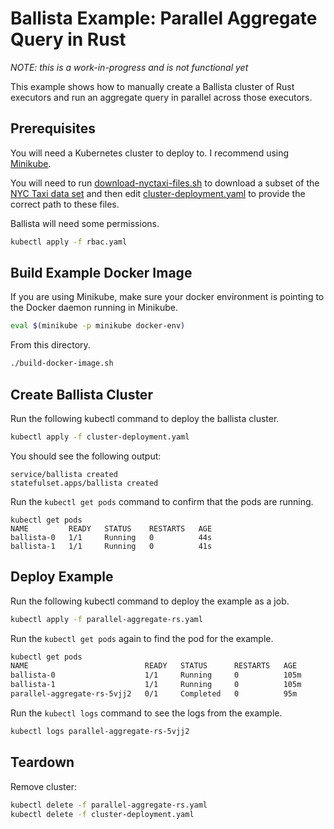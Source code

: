 # Ballista Example: Parallel Aggregate Query in Rust

*NOTE: this is a work-in-progress and is not functional yet*

This example shows how to manually create a Ballista cluster of Rust executors and run an aggregate query in parallel across those executors.

## Prerequisites

You will need a Kubernetes cluster to deploy to. I recommend using [Minikube](https://kubernetes.io/docs/tutorials/hello-minikube).

You will need to run [download-nyctaxi-files.sh](download-nyctaxi-files.sh) to download a subset of the [NYC Taxi data set](https://www1.nyc.gov/site/tlc/about/tlc-trip-record-data.page) and then edit [cluster-deployment.yaml](cluster-deployment.yaml) to provide the correct path to these files.

Ballista will need some permissions.

```bash
kubectl apply -f rbac.yaml
```

## Build Example Docker Image

If you are using Minikube, make sure your docker environment is pointing to the Docker daemon running in Minikube.

```bash
eval $(minikube -p minikube docker-env)
```

From this directory.

```bash
./build-docker-image.sh
```

## Create Ballista Cluster

Run the following kubectl command to deploy the ballista cluster.

```bash
kubectl apply -f cluster-deployment.yaml
```

You should see the following output:

```
service/ballista created
statefulset.apps/ballista created
```

Run the `kubectl get pods` command to confirm that the pods are running.

```
kubectl get pods
NAME         READY   STATUS    RESTARTS   AGE
ballista-0   1/1     Running   0          44s
ballista-1   1/1     Running   0          41s
```

## Deploy Example

Run the following kubectl command to deploy the example as a job.

```bash
kubectl apply -f parallel-aggregate-rs.yaml
```

Run the `kubectl get pods` again to find the pod for the example.

```bash
kubectl get pods
NAME                          READY   STATUS      RESTARTS   AGE
ballista-0                    1/1     Running     0          105m
ballista-1                    1/1     Running     0          105m
parallel-aggregate-rs-5vjj2   0/1     Completed   0          95m
```

Run the `kubectl logs` command to see the logs from the example.

```bash
kubectl logs parallel-aggregate-rs-5vjj2
```

## Teardown

Remove cluster:

```bash
kubectl delete -f parallel-aggregate-rs.yaml
kubectl delete -f cluster-deployment.yaml
```